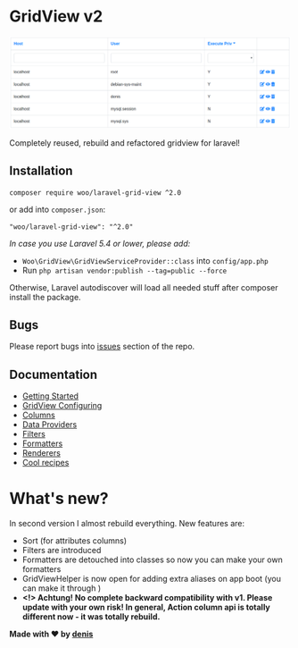 # GridView v2

<p align="center">
    <img src="./screen.png">
</p>

Completely reused, rebuild and refactored gridview for laravel!

## Installation
```
composer require woo/laravel-grid-view ^2.0
``` 

or add into `composer.json`:
```
"woo/laravel-grid-view": "^2.0"
```

*In case you use Laravel 5.4 or lower, please add:*
- `Woo\GridView\GridViewServiceProvider::class` into `config/app.php`
- Run `php artisan vendor:publish --tag=public --force`

Otherwise, Laravel autodiscover will load all needed stuff after composer install the package.

## Bugs
Please report bugs into <a href="https://github.com/deniskoronets/Laravel-GridView/issues">issues</a> section of the repo.

## Documentation
- <a href="getting-started">Getting Started</a>
- <a href="grid-view-configuring">GridView Configuring</a>
- <a href="columns">Columns</a>
- <a href="data-providers">Data Providers</a>
- <a href="filters">Filters</a>
- <a href="formatters">Formatters</a>
- <a href="renderers">Renderers</a>
- <a href="recipes">Cool recipes</a>

# What's new?
In second version I almost rebuild everything.
New features are:
- Sort (for attributes columns)
- Filters are introduced
- Formatters are detouched into classes so now you can make your own formatters
- GridViewHelper is now open for adding extra aliases on app boot (you can make it through )
- **<!> Achtung! No complete backward compatibility with v1. Please update with your own risk! In general, Action column api is totally different now - it was totally rebuild.**

<b>Made with ❤ by <a href="https://woo.zp.ua">denis</a></b>